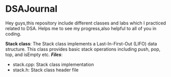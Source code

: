 # DSAJournal
Hey guys,this repository include different classes and labs which I practiced related to DSA.
Helps me to see my progress,also helpful to all of you in coding.


******Stack class******: 
The Stack class implements a Last-In-First-Out (LIFO) data structure. This class provides basic stack operations including push, pop, top, and isEmpty etc.
***Files***:
- stack.cpp: Stack class implementation
- stack.h: Stack class header file

